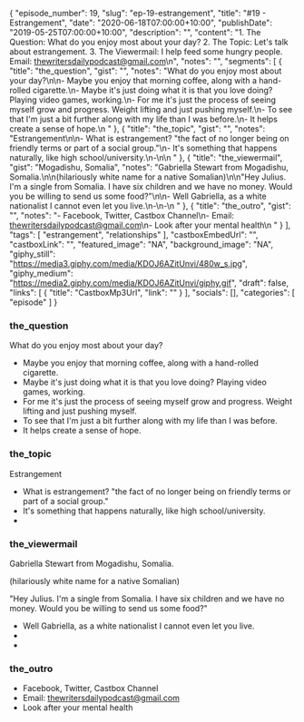{
	"episode_number": 19,
	"slug": "ep-19-estrangement",
	"title": "#19 - Estrangement",
	"date": "2020-06-18T07:00:00+10:00",
	"publishDate": "2019-05-25T07:00:00+10:00",
	"description": "",
	"content": "1. The Question: What do you enjoy most about your day? 2. The Topic: Let's talk about estrangement. 3. The Viewermail: I help feed some hungry people. Email: thewritersdailypodcast@gmail.com\n",
	"notes": "",
	"segments": [
		{
			"title": "the_question",
			"gist": "",
			"notes": "What do you enjoy most about your day?\n\n- Maybe you enjoy that morning coffee, along with a hand-rolled cigarette.\n- Maybe it's just doing what it is that you love doing? Playing video games, working.\n- For me it's just the process of seeing myself grow and progress. Weight lifting and just pushing myself.\n- To see that I'm just a bit further along with my life than I was before.\n- It helps create a sense of hope.\n      "
		},
		{
			"title": "the_topic",
			"gist": "",
			"notes": "Estrangement\n\n- What is estrangement? \"the fact of no longer being on friendly terms or part of a social group.\"\n- It's something that happens naturally, like high school/university.\n-\n\n      "
		},
		{
			"title": "the_viewermail",
			"gist": "Mogadishu, Somalia",
			"notes": "Gabriella Stewart from Mogadishu, Somalia.\n\n(hilariously white name for a native Somalian)\n\n\"Hey Julius. I'm a single from Somalia. I have six children and we have no money. Would you be willing to send us some food?\"\n\n- Well Gabriella, as a white nationalist I cannot even let you live.\n-\n-\n      "
		},
		{
			"title": "the_outro",
			"gist": "",
			"notes": "- Facebook, Twitter, Castbox Channel\n- Email: thewritersdailypodcast@gmail.com\n- Look after your mental health\n      "
		}
	],
	"tags": [
		"estrangement",
		"relationships"
	],
	"castboxEmbedUrl": "",
	"castboxLink": "",
	"featured_image": "NA",
	"background_image": "NA",
	"giphy_still": "https://media3.giphy.com/media/KDOJ6AZitUnvi/480w_s.jpg",
	"giphy_medium": "https://media2.giphy.com/media/KDOJ6AZitUnvi/giphy.gif",
	"draft": false,
	"links": [
		{
			"title": "CastboxMp3Url",
			"link": ""
		}
	],
	"socials": [],
	"categories": [
		"episode"
	]
}

### the_question

What do you enjoy most about your day?

- Maybe you enjoy that morning coffee, along with a hand-rolled cigarette.
- Maybe it's just doing what it is that you love doing? Playing video games, working.
- For me it's just the process of seeing myself grow and progress. Weight lifting and just pushing myself.
- To see that I'm just a bit further along with my life than I was before.
- It helps create a sense of hope.
      
### the_topic

Estrangement

- What is estrangement? "the fact of no longer being on friendly terms or part of a social group."
- It's something that happens naturally, like high school/university.
-

      
### the_viewermail

Gabriella Stewart from Mogadishu, Somalia.

(hilariously white name for a native Somalian)

"Hey Julius. I'm a single from Somalia. I have six children and we have no money. Would you be willing to send us some food?"

- Well Gabriella, as a white nationalist I cannot even let you live.
-
-
      
### the_outro

- Facebook, Twitter, Castbox Channel
- Email: thewritersdailypodcast@gmail.com
- Look after your mental health
      
